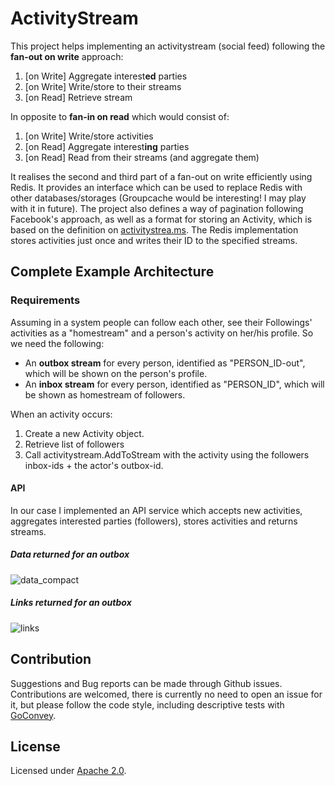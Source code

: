 ActivityStream
==============

This project helps implementing an activitystream (social feed) following the **fan-out on write** approach:

1. [on Write] Aggregate interest**ed** parties
2. [on Write] Write/store to their streams
3. [on Read] Retrieve stream

In opposite to **fan-in on read** which would consist of:

1. [on Write] Write/store activities
2. [on Read] Aggregate interest**ing** parties
3. [on Read] Read from their streams (and aggregate them)

It realises the second and third part of a fan-out on write efficiently using Redis. It provides an interface which can be used to replace Redis with other databases/storages (Groupcache would be interesting! I may play with it in future).
The project also defines a way of pagination following Facebook's approach, as well as a format for storing an Activity, which is based on the definition on [activitystrea.ms](http://activitystrea.ms/). The Redis implementation stores activities just once and writes their ID to the specified streams.

## Complete Example Architecture
### Requirements

Assuming in a system people can follow each other, see their Followings' activities as a "homestream" and a person's activity on her/his
profile. So we need the following:

- An **outbox stream** for every person, identified as "PERSON_ID-out", which will be shown on the person's profile.
- An **inbox stream** for every person, identified as "PERSON_ID", which will be shown as homestream of followers.

When an activity occurs:

1. Create a new Activity object.
2. Retrieve list of followers
3. Call activitystream.AddToStream with the activity using the followers inbox-ids + the actor's outbox-id.

#### API

In our case I implemented an API service which accepts new activities, aggregates interested parties (followers), stores activities and returns streams.

##### Data returned for an outbox
![data_compact](https://cloud.githubusercontent.com/assets/6203829/5836435/6abf546c-a17e-11e4-929e-3aeb399b7478.png)

##### Links returned for an outbox
![links](https://cloud.githubusercontent.com/assets/6203829/5836175/675e71a8-a17a-11e4-9052-0e259691dea3.png)

## Contribution

Suggestions and Bug reports can be made through Github issues.
Contributions are welcomed, there is currently no need to open an issue for it, but please follow the code style, including descriptive tests with [GoConvey](http://goconvey.co/).

## License

Licensed under [Apache 2.0](LICENSE).
